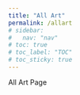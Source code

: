 ```yaml
---
title: "All Art"
permalink: /allart
# sidebar:
#   nav: "nav"
# toc: true
# toc_label: "TOC"
# toc_sticky: true
---
```

All Art Page

<div id="output"></div>

<script src="https://carrotmuseum.org/script.js"></script>
